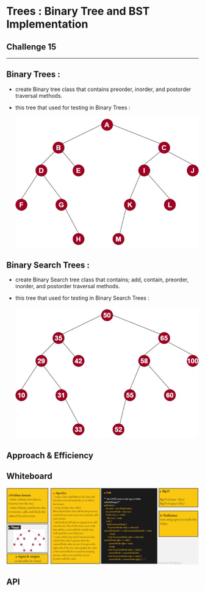 # Trees : Binary Tree and BST Implementation

## Challenge 15

<hr>

## Binary Trees :

- create Binary tree class that contains preorder, inorder, and postorder traversal methods.

- this tree that used for testing in Binary Trees :
  <br>

  ![binary tree](./images/challange15-tree.jpg)

## Binary Search Trees :

- create Binary Search tree class that contains; add, contain, preorder, inorder, and postorder traversal methods.

- this tree that used for testing in Binary Search Trees :
  <br>

  ![binary search tree](./images/BinarySearchTree.jpg)

## Approach & Efficiency

<!-- What approach did you take? Why? What is the Big O space/time for this approach? -->

## Whiteboard

![challange15](./images/challange15.jpg)

<!-- <img src="images/challange07.jpg" /> -->

## API

<!-- Description of each method publicly available to your Linked List -->
